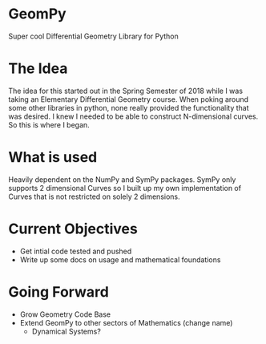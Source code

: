 # GeomPy
Super cool Differential Geometry Library for Python

# The Idea
The idea for this started out in the Spring Semester of 2018 while I was taking an Elementary Differential Geometry course. When poking around some other libraries in python, none really provided the functionality that was desired. I knew I needed to be able to construct N-dimensional curves. So this is where I began.

# What is used
Heavily dependent on the NumPy and SymPy packages. SymPy only supports 2 dimensional Curves so I built up my own implementation of Curves that is not restricted on solely 2 dimensions.

# Current Objectives
* Get intial code tested and pushed 
* Write up some docs on usage and mathematical foundations

# Going Forward
* Grow Geometry Code Base
* Extend GeomPy to other sectors of Mathematics (change name)
  * Dynamical Systems?
